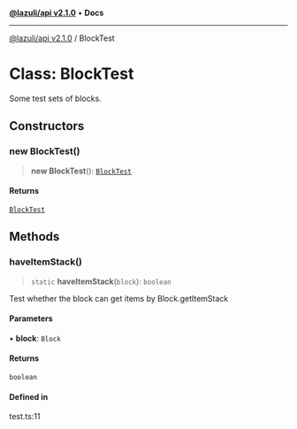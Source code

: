 [**@lazuli/api v2.1.0**](../README.md) • **Docs**

***

[@lazuli/api v2.1.0](../globals.md) / BlockTest

# Class: BlockTest

Some test sets of blocks.

## Constructors

### new BlockTest()

> **new BlockTest**(): [`BlockTest`](BlockTest.md)

#### Returns

[`BlockTest`](BlockTest.md)

## Methods

### haveItemStack()

> `static` **haveItemStack**(`block`): `boolean`

Test whether the block can get items by Block.getItemStack

#### Parameters

• **block**: `Block`

#### Returns

`boolean`

#### Defined in

test.ts:11
